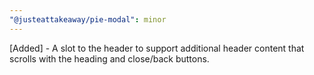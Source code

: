 ```yaml
---
"@justeattakeaway/pie-modal": minor
---
```


[Added] - A slot to the header to support additional header content that scrolls with the heading and close/back buttons.
